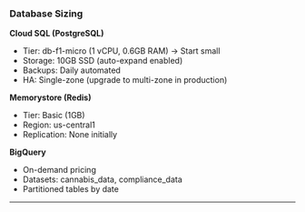 ### Database Sizing

**Cloud SQL (PostgreSQL)**

- Tier: db-f1-micro (1 vCPU, 0.6GB RAM) → Start small
- Storage: 10GB SSD (auto-expand enabled)
- Backups: Daily automated
- HA: Single-zone (upgrade to multi-zone in production)

**Memorystore (Redis)**

- Tier: Basic (1GB)
- Region: us-central1
- Replication: None initially

**BigQuery**

- On-demand pricing
- Datasets: cannabis_data, compliance_data
- Partitioned tables by date

---
